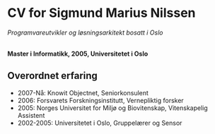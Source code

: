 # CV for Sigmund Marius Nilssen

_Programvareutvikler og løsningsarkitekt bosatt i Oslo_ <br><br>

**Master i Informatikk, 2005, Universitetet i Oslo** <br>

## Overordnet erfaring
 - 2007-Nå: Knowit Objectnet, Seniorkonsulent
 - 2006: Forsvarets Forskningsinstitutt, Vernepliktig forsker
 - 2005: Norges Universitet for Miljø og Biovitenskap, Vitenskapelig Assistent
 - 2002-2005: Universitetet i Oslo, Gruppelærer og Sensor
